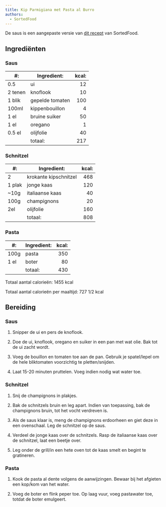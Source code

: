 ```yaml
---
title: Kip Parmigiana met Pasta al Burro
authors:
  - SortedFood
---
```


De saus is een aangepaste versie van [dit recept](https://www.youtube.com/watch?v=MCSTiPtGSUA) van SortedFood.

## Ingrediënten

### Saus

| #:      | Ingredient:     | kcal: |
| ------- | --------------- | ----: |
| 0.5     | ui              |    12 |
| 2 tenen | knoflook        |    10 |
| 1 blik  | gepelde tomaten |   100 |
| 100ml   | kippenbouillon  |     4 |
| 1 el    | bruine suiker   |    50 |
| 1 el    | oregano         |     1 |
| 0.5 el  | olijfolie       |    40 |
|         | totaal:         |   217 |

### Schnitzel

| #:     | Ingredient:           | kcal: |
| ------ | --------------------- | ----: |
| 2      | krokante kipschnitzel |   468 |
| 1 plak | jonge kaas            |   120 |
| ~10g   | italiaanse kaas       |    40 |
| 100g   | champignons           |    20 |
| 2el    | olijfolie             |   160 |
|        | totaal:               |   808 |

### Pasta

| #:   | Ingredient: | kcal: |
| ---- | ----------- | ----: |
| 100g | pasta       |   350 |
| 1 el | boter       |    80 |
|      | totaal:     |   430 |

Totaal aantal calorieën: 1455 kcal

Totaal aantal calorieën per maaltijd: 727 1/2 kcal

## Bereiding

### Saus

1. Snipper de ui en pers de knoflook.

1. Doe de ui, knoflook, oregano en suiker in een pan met wat olie. Bak tot de ui zacht wordt.

1. Voeg de bouillon en tomaten toe aan de pan. Gebruik je spatel/lepel om de hele bliktomaten voorzichtig te pletten/snijden.

1. Laat 15-20 minuten pruttelen. Voeg indien nodig wat water toe.

### Schnitzel

1. Snij de champignons in plakjes.

1. Bak de schnitzels bruin en leg apart. Indien van toepassing, bak de champignons bruin, tot het vocht verdreven is.

1. Als de saus klaar is, meng de champignons erdoorheen en giet deze in een ovenschaal. Leg de schnitzel op de saus.

1. Verdeel de jonge kaas over de schnitzels. Rasp de italiaanse kaas over de schnitzel, laat een beetje over.

1. Leg onder de grill/in een hete oven tot de kaas smelt en begint te gratineren.

### Pasta

1. Kook de pasta al dente volgens de aanwijzingen. Bewaar bij het afgieten een kop/kom van het water.

1. Voeg de boter en flink peper toe. Op laag vuur, voeg pastawater toe, totdat de boter emulgeert.
